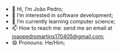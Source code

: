 - 👋 Hi, I’m João Pedro;
- 👀 I’m interested in software development;
- 🌱 I’m currently learning computer science;
- 📫 How to reach me: send me an email at joaopedromartins170405@gmail.com;
- 😄 Pronouns: He/Him;

<!---
jpds005/jpds005 is a ✨ special ✨ repository because its `README.md` (this file) appears on your GitHub profile.
You can click the Preview link to take a look at your changes.
--->
